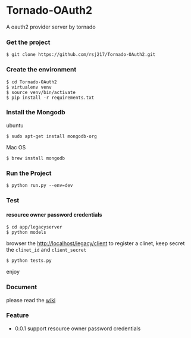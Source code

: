 # Tornado-OAuth2
A oauth2 provider server by tornado


### Get the project

    $ git clone https://github.com/rsj217/Tornado-OAuth2.git
    
### Create the environment

    $ cd Tornado-OAuth2
    $ virtualenv venv
    $ source venv/bin/activate
    $ pip install -r requirements.txt
    
### Install the Mongodb

ubuntu

    $ sudo apt-get install mongodb-org 
    
Mac OS
    
    $ brew install mongodb
    
### Run the Project

    $ python run.py --env=dev
    

### Test

#### resource owner password credentials

    $ cd app/legacyserver
    $ python models
    
browser the [http://localhost/legacy/client](http://localhost/legacy/client) to register a clinet, keep secret the 
`clinet_id` and `client_secret`
    
    $ python tests.py
    
enjoy


### Document

please read the [wiki](https://github.com/rsj217/Tornado-OAuth2/wiki/%E4%B8%80-%E9%A1%B9%E7%9B%AE%E7%AE%80%E4%BB%8B) 


### Feature

* 0.0.1 support resource owner password credentials